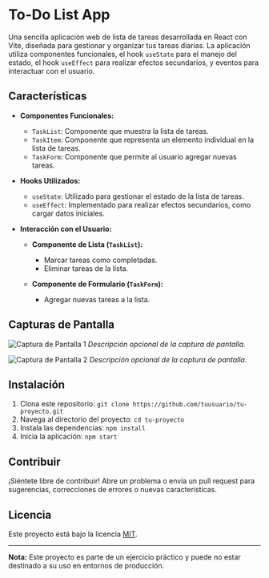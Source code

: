 # To-Do List App

Una sencilla aplicación web de lista de tareas desarrollada en React con Vite, diseñada para gestionar y organizar tus tareas diarias. La aplicación utiliza componentes funcionales, el hook `useState` para el manejo del estado, el hook `useEffect` para realizar efectos secundarios, y eventos para interactuar con el usuario.

## Características

- **Componentes Funcionales:**
  - `TaskList`: Componente que muestra la lista de tareas.
  - `TaskItem`: Componente que representa un elemento individual en la lista de tareas.
  - `TaskForm`: Componente que permite al usuario agregar nuevas tareas.

- **Hooks Utilizados:**
  - `useState`: Utilizado para gestionar el estado de la lista de tareas.
  - `useEffect`: Implementado para realizar efectos secundarios, como cargar datos iniciales.

- **Interacción con el Usuario:**
  - **Componente de Lista (`TaskList`):**
    - Marcar tareas como completadas.
    - Eliminar tareas de la lista.

  - **Componente de Formulario (`TaskForm`):**
    - Agregar nuevas tareas a la lista.

## Capturas de Pantalla

![Captura de Pantalla 1](/screenshots/screenshot1.png)
*Descripción opcional de la captura de pantalla.*

![Captura de Pantalla 2](/screenshots/screenshot2.png)
*Descripción opcional de la captura de pantalla.*

## Instalación

1. Clona este repositorio: `git clone https://github.com/tuusuario/tu-proyecto.git`
2. Navega al directorio del proyecto: `cd tu-proyecto`
3. Instala las dependencias: `npm install`
4. Inicia la aplicación: `npm start`

## Contribuir

¡Siéntete libre de contribuir! Abre un problema o envía un pull request para sugerencias, correcciones de errores o nuevas características.

## Licencia

Este proyecto está bajo la licencia [MIT](LICENSE).

---
**Nota:** Este proyecto es parte de un ejercicio práctico y puede no estar destinado a su uso en entornos de producción.

